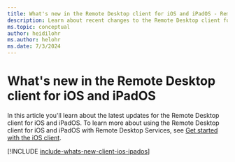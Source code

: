 ```yaml
---
title: What's new in the Remote Desktop client for iOS and iPadOS - Remote Desktop Services
description: Learn about recent changes to the Remote Desktop client for iOS and iPadOS
ms.topic: conceptual
author: heidilohr
ms.author: helohr
ms.date: 7/3/2024
---
```


# What's new in the Remote Desktop client for iOS and iPadOS

In this article you'll learn about the latest updates for the Remote Desktop client for iOS and iPadOS. To learn more about using the Remote Desktop client for iOS and iPadOS with Remote Desktop Services, see [Get started with the iOS client](remote-desktop-ios.md).

[!INCLUDE [include-whats-new-client-ios-ipados](~/../_azuredocs/articles/virtual-desktop/includes/include-whats-new-client-ios-ipados.md)]
